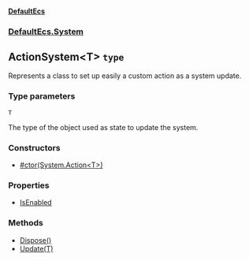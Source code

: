 #### [DefaultEcs](./DefaultEcs.md 'DefaultEcs')
### [DefaultEcs.System](./DefaultEcs.md#DefaultEcs-System 'DefaultEcs.System')
## ActionSystem&lt;T&gt; `type`
Represents a class to set up easily a custom action as a system update.
### Type parameters

<a name='DefaultEcs-System-ActionSystem-T--T'></a>
`T`

The type of the object used as state to update the system.
### Constructors
- [#ctor(System.Action&lt;T&gt;)](./DefaultEcs-System-ActionSystem-T---ctor(System-Action-T-).md 'DefaultEcs.System.ActionSystem&lt;T&gt;.#ctor(System.Action&lt;T&gt;)')
### Properties
- [IsEnabled](./DefaultEcs-System-ActionSystem-T--IsEnabled.md 'DefaultEcs.System.ActionSystem&lt;T&gt;.IsEnabled')
### Methods
- [Dispose()](./DefaultEcs-System-ActionSystem-T--Dispose().md 'DefaultEcs.System.ActionSystem&lt;T&gt;.Dispose()')
- [Update(T)](./DefaultEcs-System-ActionSystem-T--Update(T).md 'DefaultEcs.System.ActionSystem&lt;T&gt;.Update(T)')
